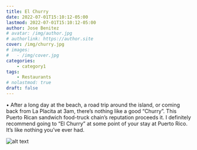 ```yaml
---
title: El Churry
date: 2022-07-01T15:10:12-05:00
lastmod: 2022-07-01T15:10:12-05:00
author: Jose Benitez
# avatar: /img/author.jpg
# authorlink: https://author.site
cover: /img/churry.jpg
# images:
#   - /img/cover.jpg
categories:
    - category1
tags:
    - Restaurants
# nolastmod: true
draft: false
---
```


• After a long day at the beach, a road trip around the island, or coming back from La Placita at 3am, there’s nothing like a good “Churry”. This Puerto Rican sandwich food-truck chain’s reputation proceeds it. I definitely recommend going to “El Churry” at some point of your stay at Puerto Rico. It’s like nothing you’ve ever had.

![alt text](/img/churry.jpg)
